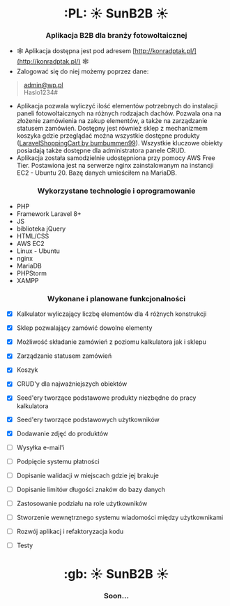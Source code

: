 <h1 align="center">:PL: ☀︎ SunB2B ☀︎</h1>
<h3 align="center">Aplikacja B2B dla branży fotowoltaicznej</h3>

- 🕸️ Aplikacja dostępna jest pod adresem [http://konradptak.pl/](http://konradptak.pl/) 🕸️
- Zalogować się do niej możemy poprzez dane:<br>
>admin@wp.pl   
>Haslo1234#
- Aplikacja pozwala wyliczyć ilość elementów potrzebnych do instalacji paneli fotowoltaicznych na różnych rodzajach dachów. Pozwala ona na złożenie zamówienia na zakup elementów, a także na zarządzanie statusem zamówień. Dostępny jest również sklep z mechanizmem koszyka gdzie przeglądać można wszystkie dostępne produkty ([LaravelShoppingCart by bumbummen99](https://github.com/bumbummen99/LaravelShoppingcart)). Wszystkie kluczowe obiekty posiadają także dostępne dla administratora panele CRUD.<br>
- Aplikacja została samodzielnie udostępniona przy pomocy AWS Free Tier. Postawiona jest na serwerze nginx zainstalowanym na instancji EC2 - Ubuntu 20. Bazę danych umieściłem na MariaDB.  

<h3 align="center">Wykorzystane technologie i oprogramowanie</h3>

- PHP<br>
- Framework Laravel 8+<br>
- JS<br>
- biblioteka jQuery<br>
- HTML/CSS<br>
- AWS EC2<br>
- Linux - Ubuntu<br>
- nginx<br>
- MariaDB<br>
- PHPStorm<br>
- XAMPP<br>

<h3 align="center">Wykonane i planowane funkcjonalności</h3>

- [x] Kalkulator wyliczający liczbę elementów dla 4 różnych konstrukcji
- [x] Sklep pozwalający zamówić dowolne elementy
- [x] Możliwość składanie zamówień z poziomu kalkulatora jak i sklepu
- [x] Zarządzanie statusem zamówień
- [x] Koszyk
- [x] CRUD'y dla najważniejszych obiektów
- [x] Seed'ery tworzące podstawowe produkty niezbędne do pracy kalkulatora
- [x] Seed'ery tworzące podstawowych użytkowników
- [x] Dodawanie zdjęć do produktów
- [ ] Wysyłka e-mail'i
- [ ] Podpięcie systemu płatności
- [ ] Dopisanie walidacji w miejscach gdzie jej brakuje
- [ ] Dopisanie limitów długości znaków do bazy danych
- [ ] Zastosowanie podziału na role użytkowników
- [ ] Stworzenie wewnętrznego systemu wiadomości między użytkownikami
- [ ] Rozwój aplikacj i refaktoryzacja kodu
- [ ] Testy


<h1 align="center">:gb: ☀︎ SunB2B ☀︎</h1>
<h3 align="center">Soon...</h3>
